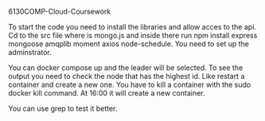  6130COMP-Cloud-Coursework




To start the code you need to install the libraries and allow acces to the api. 
Cd to the src file where is mongo.js and inside there run npm install express mongoose amqplib moment axios node-schedule. You need to set up the adminstrator.


You can docker compose up and the leader will be selected. To see the output you need to check the node that has the highest id.
Like restart a container and create a new one. You have to kill a container with the sudo docker kill command. At 16:00 it will create a new container. 


You can use grep to test it better.